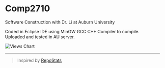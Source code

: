 # Comp2710
Software Construction with Dr. Li at Auburn University

Coded in Eclipse IDE using MinGW GCC C++ Compiler to compile.
Uploaded and tested in AU server.

![Views Chart](https://repostatscharts.s3.us-east-2.amazonaws.com/MatthewsRepos/Comp2710_ViewsChart.png)

---

> Inspired by [RepoStats](https://github.com/wumphlett/repostats)
